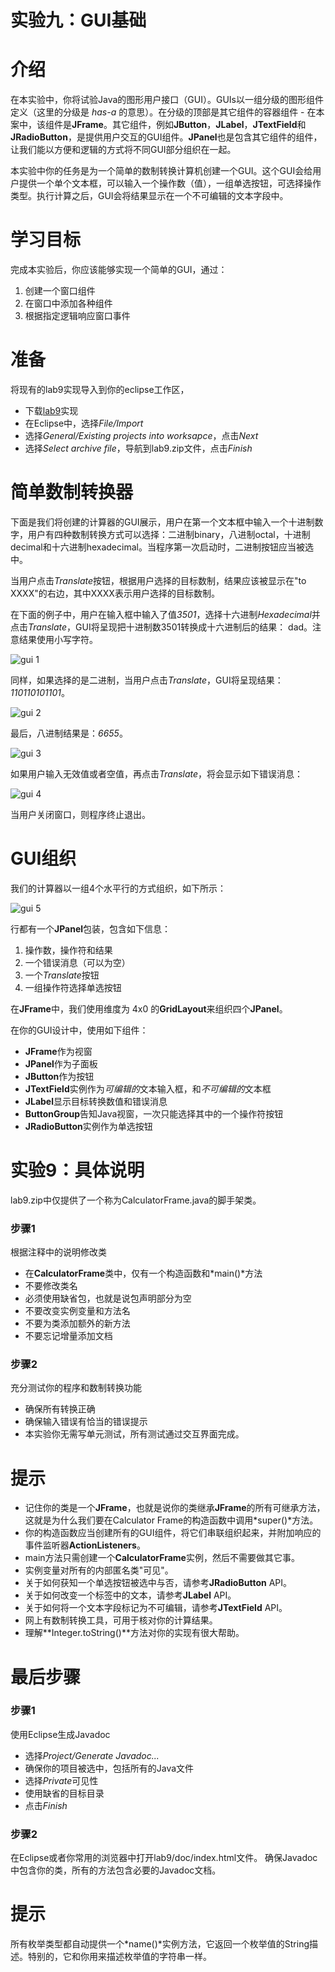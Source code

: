 实验九：GUI基础
======

# 介绍
在本实验中，你将试验Java的图形用户接口（GUI）。GUIs以一组分级的图形组件定义（这里的分级是 *has-a* 的意思）。在分级的顶部是其它组件的容器组件 - 在本案中，该组件是**JFrame**。其它组件，例如**JButton**，**JLabel**，**JTextField**和**JRadioButton**，是提供用户交互的GUI组件。**JPanel**也是包含其它组件的组件，让我们能以方便和逻辑的方式将不同GUI部分组织在一起。

本实验中你的任务是为一个简单的数制转换计算机创建一个GUI。这个GUI会给用户提供一个单个文本框，可以输入一个操作数（值），一组单选按钮，可选择操作类型。执行计算之后，GUI会将结果显示在一个不可编辑的文本字段中。

# 学习目标
完成本实验后，你应该能够实现一个简单的GUI，通过：
1. 创建一个窗口组件
2. 在窗口中添加各种组件
3. 根据指定逻辑响应窗口事件

# 准备
将现有的lab9实现导入到你的eclipse工作区，
- 下载[lab9](lab9.zip)实现
- 在Eclipse中，选择*File/Import*
- 选择*General/Existing projects into worksapce*，点击*Next*
- 选择*Select archive file*，导航到lab9.zip文件，点击*Finish*

# 简单数制转换器
下面是我们将创建的计算器的GUI展示，用户在第一个文本框中输入一个十进制数字，用户有四种数制转换方式可以选择：二进制binary，八进制octal，十进制decimal和十六进制hexadecimal。当程序第一次启动时，二进制按钮应当被选中。

当用户点击*Translate*按钮，根据用户选择的目标数制，结果应该被显示在"to XXXX"的右边，其中XXXX表示用户选择的目标数制。

在下面的例子中，用户在输入框中输入了值*3501*，选择十六进制*Hexadecimal*并点击*Translate*，GUI将呈现把十进制数3501转换成十六进制后的结果： dad。注意结果使用小写字符。

![gui 1](images/gui_1.png)

同样，如果选择的是二进制，当用户点击*Translate*，GUI将呈现结果：*110110101101*。

![gui 2](images/gui_2.png)

最后，八进制结果是：*6655*。

![gui 3](images/gui_3.png)

如果用户输入无效值或者空值，再点击*Translate*，将会显示如下错误消息：

![gui 4](images/gui_4.png)

当用户关闭窗口，则程序终止退出。

# GUI组织

我们的计算器以一组4个水平行的方式组织，如下所示：

![gui 5](images/gui_5.png)

行都有一个**JPanel**包装，包含如下信息：
1. 操作数，操作符和结果
2. 一个错误消息（可以为空）
3. 一个*Translate*按钮
4. 一组操作符选择单选按钮

在**JFrame**中，我们使用维度为 4x0 的**GridLayout**来组织四个**JPanel**。

在你的GUI设计中，使用如下组件：
- **JFrame**作为视窗
- **JPanel**作为子面板
- **JButton**作为按钮
- **JTextField**实例作为*可编辑的*文本输入框，和*不可编辑的*文本框
- **JLabel**显示目标转换数值和错误消息
- **ButtonGroup**告知Java视窗，一次只能选择其中的一个操作符按钮
- **JRadioButton**实例作为单选按钮

# 实验9：具体说明
lab9.zip中仅提供了一个称为CalculatorFrame.java的脚手架类。

### 步骤1
根据注释中的说明修改类
- 在**CalculatorFrame**类中，仅有一个构造函数和*main()*方法
- 不要修改类名
- 必须使用缺省包，也就是说包声明部分为空
- 不要改变实例变量和方法名
- 不要为类添加额外的新方法
- 不要忘记增量添加文档

### 步骤2
充分测试你的程序和数制转换功能
- 确保所有转换正确
- 确保输入错误有恰当的错误提示
- 本实验你无需写单元测试，所有测试通过交互界面完成。

# 提示
- 记住你的类是一个**JFrame**，也就是说你的类继承**JFrame**的所有可继承方法，这就是为什么我们要在Calculator Frame的构造函数中调用*super()*方法。
- 你的构造函数应当创建所有的GUI组件，将它们串联组织起来，并附加响应的事件监听器**ActionListeners**。
- main方法只需创建一个**CalculatorFrame**实例，然后不需要做其它事。
- 实例变量对所有的内部匿名类"可见"。
- 关于如何获知一个单选按钮被选中与否，请参考**JRadioButton** API。
- 关于如何改变一个标签中的文本，请参考**JLabel** API。
- 关于如何将一个文本字段标记为不可编辑，请参考**JTextField** API。
- 网上有数制转换工具，可用于核对你的计算结果。
- 理解**Integer.toString()**方法对你的实现有很大帮助。


# 最后步骤

### 步骤1
使用Eclipse生成Javadoc
- 选择*Project/Generate Javadoc...*
- 确保你的项目被选中，包括所有的Java文件
- 选择*Private*可见性
- 使用缺省的目标目录
- 点击*Finish*


### 步骤2
在Eclipse或者你常用的浏览器中打开lab9/doc/index.html文件。 确保Javadoc中包含你的类，所有的方法包含必要的Javadoc文档。

# 提示
所有枚举类型都自动提供一个*name()*实例方法，它返回一个枚举值的String描述。特别的，它和你用来描述枚举值的字符串一样。

